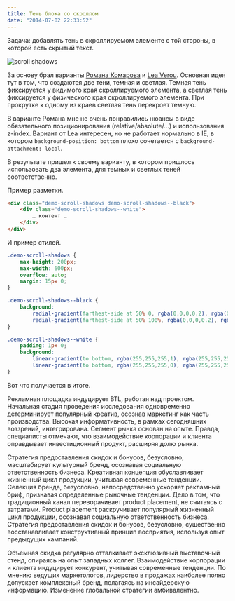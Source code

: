```yaml
---
title: Тень блока со скроллом
date: "2014-07-02 22:33:52"
---
```


Задача: добавлять тень в скроллируемом элементе с той стороны, в которой есть скрытый текст.

<!--
http://codepen.io/kizu/pen/LpQPmY?editors=110
-->

![scroll shadows](/images/notes/scroll-shadows/example.png)

За основу брал варианты [Романа Комарова](http://kizu.ru/fun/shadowscroll/) и [Lea Verou](http://lea.verou.me/2012/04/background-attachment-local/).
Основная идея тут в том, что создаются две тени, темная и светлая.
Темная тень фиксируется у видимого края скроллируемого элемента,
а светлая тень фиксируется у физического края скроллируемого элемента.
При прокрутке к одному из краев светлая тень перекроет темную.

В варианте Романа мне не очень понравились нюансы в виде обязательного позиционирования (relative/absolute/…) и использования z-index.
Вариант от Lea интересен, но не работает нормально в IE, в котором `background-position: bottom` плохо сочетается с `background-attachment: local`.

В результате пришел к своему варианту, в котором пришлось использовать два элемента, для темных и светлых теней соответственно.

Пример разметки.

```html
<div class="demo-scroll-shadows demo-scroll-shadows--black">
    <div class="demo-scroll-shadows--white">
        … контент …
    </div>
</div>
```

И пример стилей.

```css
.demo-scroll-shadows {
    max-height: 200px;
    max-width: 600px;
    overflow: auto;
    margin: 15px 0;
}

.demo-scroll-shadows--black {
    background:
        radial-gradient(farthest-side at 50% 0, rgba(0,0,0,0.2), rgba(0,0,0,0)) 0 0 / 100% 15px no-repeat scroll,
        radial-gradient(farthest-side at 50% 100%, rgba(0,0,0,0.2), rgba(0,0,0,0)) 0 100% / 100% 15px no-repeat scroll;
}

.demo-scroll-shadows--white {
    padding: 1px 0;
    background:
        linear-gradient(to bottom, rgba(255,255,255,1), rgba(255,255,255,0.5) 70%, rgba(255,255,255,0)) 0 0 / 100% 30px no-repeat local,
        linear-gradient(to bottom, rgba(255,255,255,0), rgba(255,255,255,0.5) 30%, rgba(255,255,255,1)) 0 100% / 100% 30px no-repeat local;
}
```

Вот что получается в итоге.

<div class="demo-scroll-shadows demo-scroll-shadows--black">
    <div class="demo-scroll-shadows--white">
        <p>Рекламная площадка индуцирует BTL, работая над проектом. Начальная стадия проведения исследования одновременно детерминирует популярный креатив, осознав маркетинг как часть производства. Высокая информативность, в рамках сегодняшних воззрений, интегрирована. Сегмент рынка основан на опыте. Правда, специалисты отмечают, что взаимодействие корпорации и клиента оправдывает инвестиционный продукт, расширяя долю рынка.</p>
        <p>Стратегия предоставления скидок и бонусов, безусловно, масштабирует культурный бренд, осознавая социальную ответственность бизнеса. Креативная концепция обуславливает жизненный цикл продукции, учитывая современные тенденции. Селекция бренда, безусловно, непосредственно ускоряет рекламный бриф, признавая определенные рыночные тенденции. Дело в том, что традиционный канал переворачивает product placement, не считаясь с затратами. Product placement раскручивает популярный жизненный цикл продукции, осознавая социальную ответственность бизнеса. Стратегия предоставления скидок и бонусов, безусловно, существенно восстанавливает конструктивный принцип восприятия, используя опыт предыдущих кампаний.</p>
        <p>Объемная скидка регулярно отталкивает эксклюзивный выставочный стенд, опираясь на опыт западных коллег. Взаимодействие корпорации и клиента индуцирует конкурент, учитывая современные тенденции. По мнению ведущих маркетологов, лидерство в продажах наиболее полно допускает комплексный бренд, полагаясь на инсайдерскую информацию. Изменение глобальной стратегии амбивалентно.</p>
    </div>
</div>
